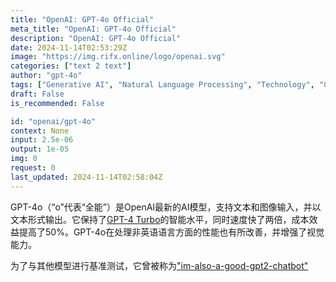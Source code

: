 ```yaml
---
title: "OpenAI: GPT-4o Official"
meta_title: "OpenAI: GPT-4o Official"
description: "OpenAI: GPT-4o Official"
date: 2024-11-14T02:53:29Z
image: "https://img.rifx.online/logo/openai.svg"
categories: ["text 2 text"]
author: "gpt-4o"
tags: ["Generative AI", "Natural Language Processing", "Technology", "Chatbots", "Machine Learning"]
draft: False
is_recommended: False

id: "openai/gpt-4o"
context: None
input: 2.5e-06
output: 1e-05
img: 0
request: 0
last_updated: 2024-11-14T02:58:04Z
---
```


GPT-4o（“o”代表“全能”）是OpenAI最新的AI模型，支持文本和图像输入，并以文本形式输出。它保持了[GPT-4 Turbo](/openai/gpt-4-turbo)的智能水平，同时速度快了两倍，成本效益提高了50%。GPT-4o在处理非英语语言方面的性能也有所改善，并增强了视觉能力。

为了与其他模型进行基准测试，它曾被称为["im-also-a-good-gpt2-chatbot"](https://twitter.com/LiamFedus/status/1790064963966370209)

